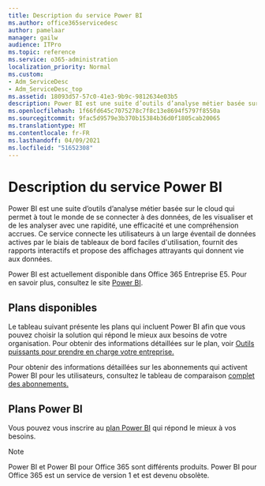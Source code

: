 ```yaml
---
title: Description du service Power BI
ms.author: office365servicedesc
author: pamelaar
manager: gailw
audience: ITPro
ms.topic: reference
ms.service: o365-administration
localization_priority: Normal
ms.custom:
- Adm_ServiceDesc
- Adm_ServiceDesc_top
ms.assetid: 18093d57-57c0-41e3-9b9c-9812634e03b5
description: Power BI est une suite d’outils d’analyse métier basée sur le cloud qui permet à tout le monde de se connecter à des données, de les visualiser et de les analyser avec une rapidité, une efficacité et une compréhension accrues. Ce service connecte les utilisateurs à un large éventail de données actives par le biais de tableaux de bord faciles d'utilisation, fournit des rapports interactifs et propose des affichages attrayants qui donnent vie aux données.
ms.openlocfilehash: 1f66fd645c7075278c7f8c13e8694f5797f8550a
ms.sourcegitcommit: 9fac5d9579e3b370b15384b36d0f1805cab20065
ms.translationtype: MT
ms.contentlocale: fr-FR
ms.lasthandoff: 04/09/2021
ms.locfileid: "51652308"
---
```

# <a name="power-bi-service-description"></a>Description du service Power BI

Power BI est une suite d’outils d’analyse métier basée sur le cloud qui permet à tout le monde de se connecter à des données, de les visualiser et de les analyser avec une rapidité, une efficacité et une compréhension accrues. Ce service connecte les utilisateurs à un large éventail de données actives par le biais de tableaux de bord faciles d'utilisation, fournit des rapports interactifs et propose des affichages attrayants qui donnent vie aux données.

Power BI est actuellement disponible dans Office 365 Entreprise E5. Pour en savoir plus, consultez le site [Power BI](https://powerbi.microsoft.com/).

## <a name="available-plans"></a>Plans disponibles

Le tableau suivant présente les plans qui incluent Power BI afin que vous pouvez choisir la solution qui répond le mieux aux besoins de votre organisation. Pour obtenir des informations détaillées sur le plan, voir [Outils puissants pour prendre en charge votre entreprise.](https://www.microsoft.com/microsoft-365/enterprise/compare-office-365-plans)

Pour obtenir des informations détaillées sur les abonnements qui activent Power BI pour les utilisateurs, consultez le tableau de comparaison [complet des abonnements.](https://go.microsoft.com/fwlink/?linkid=2139145)
 
## <a name="power-bi-plans"></a>Plans Power BI

Vous pouvez vous inscrire au [plan Power BI](https://go.microsoft.com/fwlink/?LinkID=786854) qui répond le mieux à vos besoins. 
  
> [!NOTE]
> Power BI et Power BI pour Office 365 sont différents produits. Power BI pour Office 365 est un service de version 1 et est devenu obsolète. 
  